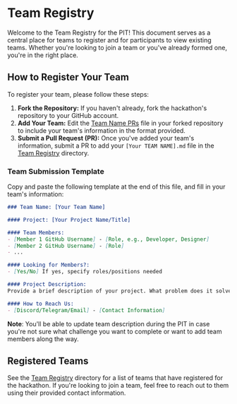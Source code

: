 # Team Registry

Welcome to the Team Registry for the PIT! This document serves as a central place for teams to register and for participants to view existing teams. Whether you're looking to join a team or you've already formed one, you're in the right place.

## How to Register Your Team

To register your team, please follow these steps:

1. **Fork the Repository:** If you haven't already, fork the hackathon's repository to your GitHub account.
2. **Add Your Team:** Edit the [Team Name PRs](https://github.com/polymerdevs/PIT-Phase-1/blob/main/Participant%20Instructions/Team%20Registry/Team_Name_PRs.md) file in your forked repository to include your team's information in the format provided.
3. **Submit a Pull Request (PR):** Once you've added your team's information, submit a PR to add your `[Your TEAM NAME].md` file in the [Team Registry](https://github.com/polymerdevs/PIT-Phase-1/tree/main/Participant%20Instructions/Team%20Registry) directory.

### Team Submission Template

Copy and paste the following template at the end of this file, and fill in your team's information:

```markdown
### Team Name: [Your Team Name]

#### Project: [Your Project Name/Title]

#### Team Members:
- [Member 1 GitHub Username] - [Role, e.g., Developer, Designer]
- [Member 2 GitHub Username] - [Role]
- ...

#### Looking for Members?:
- [Yes/No] If yes, specify roles/positions needed

#### Project Description:
Provide a brief description of your project. What problem does it solve? What frameworks/standards are you planning to use?

#### How to Reach Us:
- [Discord/Telegram/Email] - [Contact Information]

```

**Note**: You'll be able to update team description during the PIT in case you're not sure what challenge you want to complete or want to add team members along the way.

## Registered Teams

See the [Team Registry](https://github.com/polymerdevs/PIT-Phase-1/tree/main/Participant%20Instructions/Team%20Registry) directory for a list of teams that have registered for the hackathon. If you're looking to join a team, feel free to reach out to them using their provided contact information.

